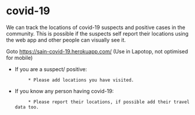 # covid-19
We can track the locations of covid-19 suspects and positive cases in the community.
This is possible if the suspects self report their locations using the web app and other people can visually see it.

Goto https://sain-covid-19.herokuapp.com/ (Use in Lapotop, not optimised for mobile)

* If you are a suspect/ positive:

           * Please add locations you have visited.

* If you know any person having covid-19:

           * Please report their locations, if possible add their travel data too.
